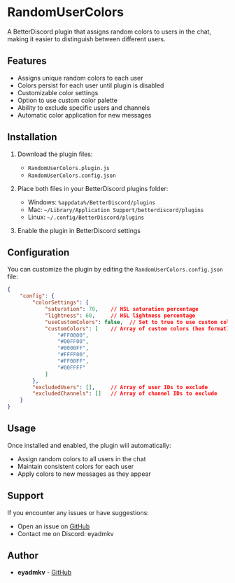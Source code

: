 # RandomUserColors

A BetterDiscord plugin that assigns random colors to users in the chat, making it easier to distinguish between different users.

## Features

- Assigns unique random colors to each user
- Colors persist for each user until plugin is disabled
- Customizable color settings
- Option to use custom color palette
- Ability to exclude specific users and channels
- Automatic color application for new messages

## Installation

1. Download the plugin files:
   - `RandomUserColors.plugin.js`
   - `RandomUserColors.config.json`

2. Place both files in your BetterDiscord plugins folder:
   - Windows: `%appdata%/BetterDiscord/plugins`
   - Mac: `~/Library/Application Support/betterdiscord/plugins`
   - Linux: `~/.config/BetterDiscord/plugins`

3. Enable the plugin in BetterDiscord settings

## Configuration

You can customize the plugin by editing the `RandomUserColors.config.json` file:

```json
{
    "config": {
        "colorSettings": {
            "saturation": 70,    // HSL saturation percentage
            "lightness": 60,     // HSL lightness percentage
            "useCustomColors": false,  // Set to true to use custom colors
            "customColors": [    // Array of custom colors (hex format)
                "#FF0000",
                "#00FF00",
                "#0000FF",
                "#FFFF00",
                "#FF00FF",
                "#00FFFF"
            ]
        },
        "excludedUsers": [],     // Array of user IDs to exclude
        "excludedChannels": []   // Array of channel IDs to exclude
    }
}
```

## Usage

Once installed and enabled, the plugin will automatically:
- Assign random colors to all users in the chat
- Maintain consistent colors for each user
- Apply colors to new messages as they appear

## Support

If you encounter any issues or have suggestions:
- Open an issue on [GitHub](https://github.com/jackgawe/RandomUserColors)
- Contact me on Discord: eyadmkv

## Author

- **eyadmkv** - [GitHub](https://github.com/jackgawe) 